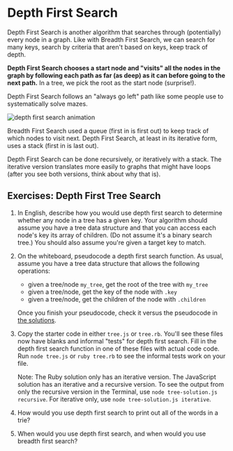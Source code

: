 # Depth First Search

Depth First Search is another algorithm that searches through (potentially) every node in a graph. Like with Breadth First Search, we can search for many keys, search by criteria that aren't based on keys, keep track of depth. 

**Depth First Search chooses a start node and "visits" all the nodes in the graph by following each path as far (as deep) as it can before going to the next path.**  In a tree, we pick the root as the start node (surprise!).

Depth First Search follows an "always go left" path like some people use to systematically solve mazes. 

![depth first search animation](https://upload.wikimedia.org/wikipedia/commons/7/7f/Depth-First-Search.gif)

Breadth First Search used a queue (first in is first out) to keep track of which nodes to visit next.  Depth First Search, at least in its iterative form, uses a stack (first in is last out).

Depth First Search can be done recursively, or iteratively with a stack. The iterative version translates more easily to graphs that might have loops (after you see both versions, think about why that is).


## Exercises: Depth First Tree Search

1. In English, describe how you would use depth first search to determine whether any node in a tree has a given key. Your algorithm should assume you have a tree data structure and that you can access each node's key its array of children. (Do not assume it's a binary search tree.) You should also assume you're given a target key to match.


1. On the whiteboard, pseudocode a depth first search function. As usual, assume you have a tree data structure that allows the following operations:
	
	* given a tree/node `my_tree`, get the root of the tree with `my_tree`
	* given a tree/node, get the key of the node with `.key`
	* given a tree/node, get the children of the node with `.children`

	Once you finish your pseudocode, check it versus the pseudocode in [the solutions](solutions.md).


1. Copy the starter code in either `tree.js` or `tree.rb`.  You'll see these files now have blanks and informal "tests" for depth first search.  Fill in the depth first search function in one of these files with actual code code. Run `node tree.js` or `ruby tree.rb` to see the informal tests work on your file.

	Note: The Ruby solution only has an iterative version.  The JavaScript solution has an iterative and a recursive version. To see the output from only the recursive version in the Terminal, use `node tree-solution.js recursive`. For iterative only, use `node tree-solution.js iterative`. 
	
1. How would you use depth first search to print out all of the words in a trie?

1. When would you use depth first search, and when would you use breadth first search?
